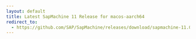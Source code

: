 ```yaml
---
layout: default
title: Latest SapMachine 11 Release for macos-aarch64
redirect_to:
  - https://github.com/SAP/SapMachine/releases/download/sapmachine-11.0.18/sapmachine-jre-11.0.18_macos-aarch64_bin.tar.gz
---
```

